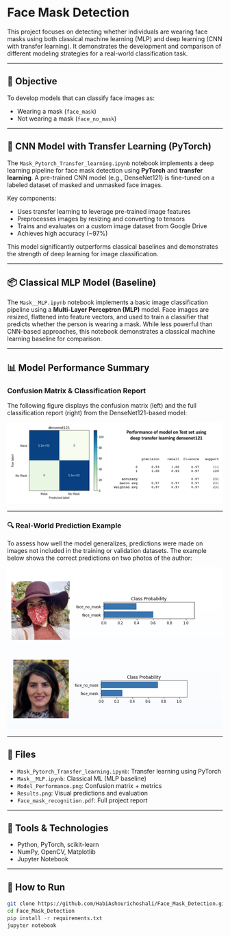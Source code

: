 # Face Mask Detection

This project focuses on detecting whether individuals are wearing face masks using both classical machine learning (MLP) and deep learning (CNN with transfer learning). It demonstrates the development and comparison of different modeling strategies for a real-world classification task.

---

## 🎯 Objective

To develop models that can classify face images as:
- Wearing a mask (`face_mask`)
- Not wearing a mask (`face_no_mask`)

---

## 🧠 CNN Model with Transfer Learning (PyTorch)

The `Mask_Pytorch_Transfer_learning.ipynb` notebook implements a deep learning pipeline for face mask detection using **PyTorch** and **transfer learning**. A pre-trained CNN model (e.g., DenseNet121) is fine-tuned on a labeled dataset of masked and unmasked face images.

Key components:
- Uses transfer learning to leverage pre-trained image features
- Preprocesses images by resizing and converting to tensors
- Trains and evaluates on a custom image dataset from Google Drive
- Achieves high accuracy (~97%) 

This model significantly outperforms classical baselines and demonstrates the strength of deep learning for image classification.

---

## 📦 Classical MLP Model (Baseline)

The `Mask__MLP.ipynb` notebook implements a basic image classification pipeline using a **Multi-Layer Perceptron (MLP)** model. Face images are resized, flattened into feature vectors, and used to train a classifier that predicts whether the person is wearing a mask. While less powerful than CNN-based approaches, this notebook demonstrates a classical machine learning baseline for comparison.

---

## 📊 Model Performance Summary

### Confusion Matrix & Classification Report

The following figure displays the confusion matrix (left) and the full classification report (right) from the DenseNet121-based model:

![Model Performance](Model_Performance.png)

---

### 🔍 Real-World Prediction Example

To assess how well the model generalizes, predictions were made on images not included in the training or validation datasets. The example below shows the correct predictions on two photos of the author:

<p align="center">
  <img src="Demo_Output.png" alt="Generalization Demo Output" width="700"/>
</p>

---

## 📁 Files

- `Mask_Pytorch_Transfer_learning.ipynb`: Transfer learning using PyTorch
- `Mask__MLP.ipynb`: Classical ML (MLP baseline)
- `Model_Performance.png`: Confusion matrix + metrics
- `Results.png`: Visual predictions and evaluation
- `Face_mask_recognition.pdf`: Full project report

---

## 🔧 Tools & Technologies

- Python, PyTorch, scikit-learn
- NumPy, OpenCV, Matplotlib
- Jupyter Notebook

---

## 🚀 How to Run

```bash
git clone https://github.com/HabiAshourichoshali/Face_Mask_Detection.git
cd Face_Mask_Detection
pip install -r requirements.txt  
jupyter notebook
